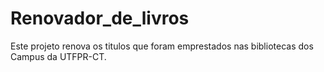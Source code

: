 # Renovador_de_livros
Este projeto renova os titulos que foram emprestados nas bibliotecas dos Campus da UTFPR-CT. 
